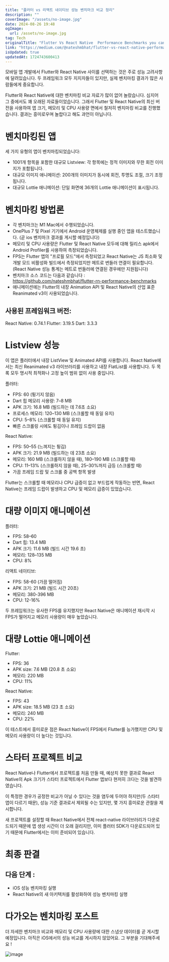 ```yaml
---
title: "플러터 vs 리액트 네이티브 성능 벤치마크 비교 정리"
description: ""
coverImage: "/assets/no-image.jpg"
date: 2024-08-26 19:48
ogImage: 
  url: /assets/no-image.jpg
tag: Tech
originalTitle: "Flutter Vs React Native  Performance Benchmarks you cant miss  "
link: "https://medium.com/@nateshmbhat/flutter-vs-react-native-performance-benchmarks-you-cant-miss-%EF%B8%8F-2e31905df9b4"
isUpdated: true
updatedAt: 1724743600413
---
```



모바일 앱 개발에서 Flutter와 React Native 사이를 선택하는 것은 주로 성능 고려사항에 달려있습니다. 두 프레임워크 모두 지지자들이 있지만, 실제 벤치마킹 결과가 많은 사람들에게 중요합니다.

Flutter와 React Native에 대한 벤치마킹 비교 자료가 많이 없어 놀랐습니다. 심지어 그 중에서도 꽤 오래된 자료들이었습니다. 그래서 Flutter 및 React Native의 최신 버전을 사용하여 앱 크기, 메모리 및 CPU 사용량 면에서 철저히 벤치마킹 비교를 진행했습니다. 결과는 흥미로우며 놀랍다고 해도 과언이 아닙니다.

# 벤치마킹된 앱

세 가지 유형의 앱이 벤치마킹되었습니다:

<div class="content-ad"></div>

- 1001개 항목을 포함한 대규모 Listview: 각 항목에는 정적 이미지와 무한 회전 이미지가 포함됩니다.
- 대규모 이미지 애니메이션: 200개의 이미지가 동시에 회전, 투명도 조절, 크기 조정됩니다.
- 대규모 Lottie 애니메이션: 단일 화면에 36개의 Lottie 애니메이션이 표시됩니다.

# 벤치마킹 방법론

- 각 벤치마크는 M1 Mac에서 수행되었습니다.
- OnePlus 7 및 Pixel 기기에서 Android 운영체제를 실행 중인 앱을 테스트했습니다. (곧 ios 벤치마크 결과를 게시할 예정입니다)
- 메모리 및 CPU 사용량은 Flutter 및 React Native 모두에 대해 릴리스 apk에서 Android Profiler를 사용하여 측정되었습니다.
- FPS는 Flutter 앱의 "프로필 모드"에서 측정되었고 React Native는 JS 최소화 및 개발 모드 비활성화 빌드에서 측정되었지만 메트로 번들러 연결이 필요합니다. (React Native 성능 통계는 메트로 번들러에 연결된 경우에만 지원됩니다)
- 벤치마크 소스 코드는 다음과 같습니다 : https://github.com/nateshmbhat/flutter-rn-performance-benchmarks
- 애니메이션에는 Flutter의 내장 Animation API 및 React Native의 산업 표준 Reanimated v3이 사용되었습니다.

## 사용된 프레임워크 버전:

<div class="content-ad"></div>

React Native: 0.74.1
Flutter: 3.19.5
Dart: 3.3.3

# Listview 성능

이 앱은 플러터에서 내장 ListView 및 Animated API를 사용합니다. React Native에서는 최신 Reanimated v3 라이브러리를 사용하고 내장 FlatList를 사용합니다. 두 목록 모두 명시적 최적화나 고정 높이 범위 없이 사용 중입니다.

플러터:

<div class="content-ad"></div>

- FPS: 60 (튕기지 않음)
- Dart 힙 메모리 사용량: 7–8 MB
- APK 크기: 16.8 MB (빌드하는 데 7.6초 소요)
- 프로세스 메모리: 120–130 MB (스크롤할 때 동일 유지)
- CPU: 5–8% (스크롤할 때 동일 유지)
- 빠른 스크롤링 시에도 튕김이나 프레임 드랍이 없음

React Native:

- FPS: 50–55 (느껴지는 튕김)
- APK 크기: 21.9 MB (빌드하는 데 23초 소요)
- 메모리: 160 MB (스크롤하지 않을 때), 180–190 MB (스크롤할 때)
- CPU: 11–13% (스크롤하지 않을 때), 25–30%까지 급등 (스크롤할 때)
- 가끔 프레임 드랍 및 스크롤 중 공백 항목 발생

Flutter는 스크롤할 때 메모리나 CPU 급증이 없고 부드럽게 작동하는 반면, React Native는 프레임 드랍이 발생하고 CPU 및 메모리 급증이 있었습니다.

<div class="content-ad"></div>

# 대량 이미지 애니메이션

플러터:

- FPS: 58–60
- Dart 힙: 13.4 MB
- APK 크기: 11.6 MB (빌드 시간 19.6 초)
- 메모리: 128–135 MB
- CPU: 8%

리액트 네이티브:

<div class="content-ad"></div>

- FPS: 58-60 (가끔 떨어짐)
- APK 크기: 21 MB (빌드 시간 20초)
- 메모리: 380-396 MB
- CPU: 12-16%

두 프레임워크는 유사한 FPS를 유지했지만 React Native은 애니메이션 재시작 시 FPS가 떨어지고 메모리 사용량이 매우 높았습니다.

# 대량 Lottie 애니메이션

Flutter:

<div class="content-ad"></div>

- FPS: 36
- APK size: 7.6 MB (20.8 초 소요)
- 메모리: 220 MB
- CPU: 11%

React Native:

- FPS: 43
- APK size: 18.5 MB (23 초 소요)
- 메모리: 240 MB
- CPU: 22%

이 테스트에서 흥미로운 점은 React Native이 FPS에서 Flutter를 능가했지만 CPU 및 메모리 사용량이 더 높다는 것입니다.

<div class="content-ad"></div>

# 스타터 프로젝트 비교

React Native나 Flutter에서 프로젝트를 처음 만들 때, 예상치 못한 결과로 React Native의 Apk 크기가 스타터 프로젝트에서 Flutter 앱보다 현저히 크다는 것을 발견하였습니다.

이 특정한 경우가 공정한 비교가 아닐 수 있다는 것을 염두에 두어야 하지만(두 스타터 앱이 다르기 때문), 성능 기준 결과로서 제외될 수는 있지만, 몇 가지 흥미로운 관찰을 제시합니다.

새 프로젝트를 설정할 때 React Native에서 전체 react-native 라이브러리가 다운로드되기 때문에 앱 생성 시간이 더 오래 걸리지만, 이미 플러터 SDK가 다운로드되어 있기 때문에 Flutter에서는 이미 준비되어 있습니다.

<div class="content-ad"></div>

# 최종 판결

## 다음 단계 :

- iOS 성능 벤치마킹 실행
- React Native의 새 아키텍처를 활성화하여 성능 벤치마킹 실행

# 다가오는 벤치마킹 포스트

<div class="content-ad"></div>

더 자세한 벤치마크 비교와 메모리 및 CPU 사용량에 대한 스냅샷 데이터를 곧 게시할 예정입니다.
아직은 iOS에서의 성능 비교를 게시하지 않았어요.
그 부분을 기대해주세요 !

![image](https://miro.medium.com/v2/resize:fit:1000/0*dYbJK5NYUGUlm5Xk.gif)